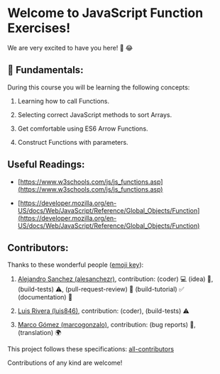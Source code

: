 # Welcome to JavaScript Function Exercises!

We are very excited to have you here! 🎉 😂

## 💬 Fundamentals:

During this course you will be learning the following concepts:

1. Learning how to call Functions.

2. Selecting correct JavaScript methods to sort Arrays.

3. Get comfortable using ES6 Arrow Functions.

4. Construct Functions with parameters.

## Useful Readings:

+ [https://www.w3schools.com/js/js_functions.asp](https://www.w3schools.com/js/js_functions.asp)

+ [https://developer.mozilla.org/en-US/docs/Web/JavaScript/Reference/Global_Objects/Function](https://developer.mozilla.org/en-US/docs/Web/JavaScript/Reference/Global_Objects/Function)

## Contributors:

Thanks to these wonderful people ([emoji key](https://github.com/kentcdodds/all-contributors#emoji-key)):

1. [Alejandro Sanchez (alesanchezr)](https://github.com/alesanchezr), contribution: (coder) 💻 (idea) 🤔, (build-tests) ⚠️, (pull-request-review) 👀 (build-tutorial) ✅ (documentation) 📖

2. [Luis Rivera (luis846)](https://github.com/Luis846), contribution: (coder), (build-tests) ⚠️

3. [Marco Gómez (marcogonzalo)](https://github.com/marcogonzalo), contribution: (bug reports) 🐛, (translation) 🌍

This project follows these specifications: [all-contributors](https://github.com/kentcdodds/all-contributors) 

Contributions of any kind are welcome!
